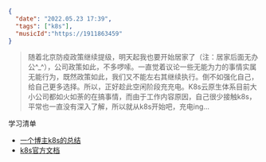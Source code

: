 ```json
{
  "date": "2022.05.23 17:39",
  "tags": ["k8s"],
  "musicId":"https://1911863459"
}
```



> 随着北京防疫政策继续提级，明天起我也要开始居家了（注：居家后面无办公^_^），公司政策如此，不多啰嗦。一直觉着议论一些无能为力的事情实属无能行为，既然政策如此，我们又不能左右其继续执行。倒不如强化自己，给自己更多选择。所以，正好趁此空闲阶段充充电。K8s云原生体系目前大小公司都如火如荼的在搞事情，而由于工作内容原因，自己很少接触k8s，平常也一直没有深入了解，所以就从k8s开始吧，充电ing... 



学习清单

- [一个博主k8s的总结](https://jimmysong.io/kubernetes-handbook/concepts/ingress.html)
- [k8s官方文档](https://kubernetes.io/zh/docs/concepts/services-networking/ingress/)

